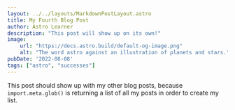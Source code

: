 ```yaml
---
layout: ../../layouts/MarkdownPostLayout.astro
title: My Fourth Blog Post
author: Astro Learner
description: "This post will show up on its own!"
image:
    url: "https://docs.astro.build/default-og-image.png"
    alt: "The word astro against an illustration of planets and stars."
pubDate: '2022-08-08'
tags: ["astro", "successes"]
---
```

This post should show up with my other blog posts, because `import.meta.glob()` is returning a list of all my posts in order to create my list.